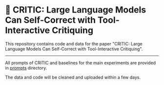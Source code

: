 # :monocle_face: CRITIC: Large Language Models Can Self-Correct with Tool-Interactive Critiquing

This repository contains code and data for the paper "CRITIC: Large Language Models Can Self-Correct with Tool-Interactive Critiquing".

---

All prompts of CRITIC and baselines for the main experiments are provided in [prompts](https://github.com/microsoft/ProphetNet/tree/master/CRITIC/prompts) directory.

The data and code will be cleaned and uploaded within a few days.
